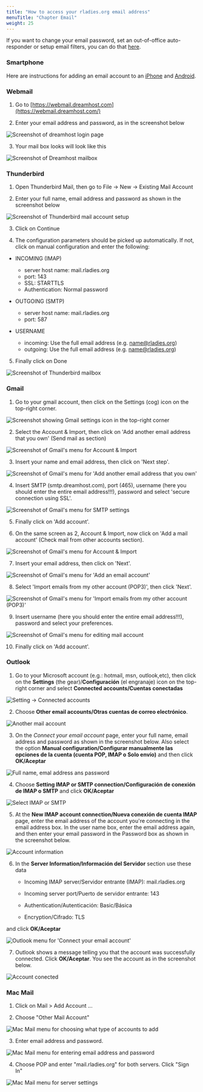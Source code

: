 ```yaml
---
title: "How to access your rladies.org email address"
menuTitle: "Chapter Email"
weight: 25
---
```



If you want to change your email password, set an out-of-office auto-responder or setup email filters, you can do that [here](http://mailboxes.rladies.org/).

### Smartphone

Here are instructions for adding an email account to an [iPhone](https://help.dreamhost.com/hc/en-us/articles/216385537-How-to-set-up-email-on-an-iPhone) and [Android](https://help.dreamhost.com/hc/en-us/articles/216662028-How-to-configure-email-on-an-Android-phone).

### Webmail

1. Go to [https://webmail.dreamhost.com](https://webmail.dreamhost.com/)  

2. Enter your email address and password, as in the screenshot below 

![Screenshot of dreamhost login page](webmail.png)

3. Your mail box looks will look like this 

![Screenshot of Dreamhost mailbox](webmail_in.png)
  
### Thunderbird

1. Open Thunderbird Mail, then go to File -> New -> Existing Mail Account

2. Enter your full name, email address and password as shown in the screenshot below 

![Screenshot of Thunderbird mail account setup](thunderbird1.png)

3. Click on Continue

4. The configuration parameters should be picked up automatically. If not, click on manual configuration and enter the following:

  - INCOMING (IMAP)
    - server host name: mail.rladies.org
    - port: 143
    - SSL: STARTTLS
    - Authentication: Normal password

  - OUTGOING (SMTP)
    - server host name: mail.rladies.org
    - port: 587

  - USERNAME
    - incoming: Use the full email address (e.g. name@rladies.org)
    - outgoing: Use the full email address (e.g. name@rladies.org)

5. Finally click on Done 

![Screenshot of Thunderbird mailbox](thunderbird2.png)


### Gmail

1. Go to your gmail account, then click on the Settings (cog) icon on the top-right corner. 

![Screenshot showing Gmail settings icon in the top-right corner](gmail1.png)

2. Select the Account & Import, then click on 'Add another email address that you own' (Send mail as section)

![Screenshot of Gmail's menu for Account & Import](gmail2.png)

3. Insert your name and email address, then click on 'Next step'. 

![Screenshot of Gmail's menu for 'Add another email address that you own'](gmail3.png)

4. Insert SMTP (smtp.dreamhost.com), port (465), username (here you should enter the entire email address!!!), password and select 'secure connection using SSL'. 

![Screenshot of Gmail's menu for SMTP settings](gmail4_correct.png)

5. Finally click on 'Add account'.

6. On the same screen as 2, Account & Import, now click on 'Add a mail account' (Check mail from other accounts section). 

![Screenshot of Gmail's menu for Account & Import](gmail5.png)

7. Insert your email address, then click on 'Next'. 

![Screenshot of Gmail's menu for 'Add an email account'](gmail6.png)

8. Select 'Import emails from my other account (POP3)', then click 'Next'. 

![Screenshot of Gmail's menu for 'Import emails from my other account (POP3)'](gmail7.png)

9. Insert username (here you should enter the entire email address!!!), password and select your preferences. 

![Screenshot of Gmail's menu for editing mail account](gmail8_correct.png)

10. Finally click on 'Add account'.

### Outlook

1. Go to your Microsoft account (e.g.: hotmail, msn, outlook,etc), then click on the **Settings** (the gear)/**Configuración** (el engranaje) icon on the top-right corner and select **Connected accounts/Cuentas conectadas**

![Setting -> Connected accounts](outlook1.png)

2. Choose **Other email accounts/Otras cuentas de correo electrónico**.

![Another mail account](outllok2.png)

3. On the _Connect your email account_ page, enter your full name, email address and password as shown in the screenshot below. Also select the option **Manual configuration/Configurar manualmente las opciones de la cuenta (cuenta POP, IMAP o Solo envío)** and then click **OK/Aceptar**

![Full name, emal address ans password](outlook3.png)

4. Choose **Setting IMAP or SMTP connection/Configuración de conexión de IMAP o SMTP** and click **OK/Aceptar**

![Select IMAP or SMTP](outlook4.png)

5. At the **New IMAP account connection/Nueva conexión de cuenta IMAP** page, enter the email address of the account you're connecting in the email address box. In the user name box, enter the email address again, and then enter your email password in the Password box as shown in the screenshot below.

![Account information](outlook5.png)

6. In the **Server Information/Información del Servidor** section use these data

    - Incoming IMAP server/Servidor entrante (IMAP):  mail.rladies.org
    
    - Incoming server port/Puerto de servidor entrante: 143

    - Authentication/Autenticación: Basic/Básica

    - Encryption/Cifrado: TLS

and click **OK/Aceptar**

![Outlook menu for 'Connect your email account'](outlook6.png)

7. Outlook shows a message telling you that the account was successfully connected. Click **OK/Aceptar**. You see the account as in the screenshot below.

![Account conected](outlook7.png)

### Mac Mail

1. Click on Mail > Add Account ...

2. Choose "Other Mail Account"

![Mac Mail menu for choosing what type of accounts to add](macmail1.png)

3. Enter email address and password.

![Mac Mail menu for entering email address and password](macmail2.png)

4. Choose POP and enter "mail.rladies.org" for both servers. Click "Sign In"

![Mac Mail menu for server settings](macmail3.png)

